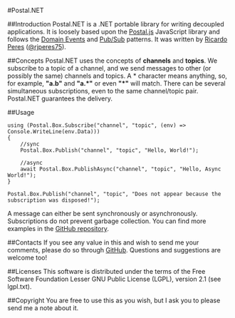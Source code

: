 ﻿#Postal.NET

##Introduction
Postal.NET is a .NET portable library for writing decoupled applications. It is loosely based upon the [Postal.js](https://github.com/postaljs) JavaScript library and follows the [Domain Events](http://martinfowler.com/eaaDev/DomainEvent.html) and [Pub/Sub](https://en.wikipedia.org/wiki/Publish%E2%80%93subscribe_pattern) patterns.
It was written by [Ricardo Peres](https://github.com/rjperes) ([@rjperes75](https://twitter.com/rjperes75)).

##Concepts
Postal.NET uses the concepts of **channels** and **topics**. We subscribe to a topic of a channel, and we send messages to other (or possibly the same) channels and topics. A * character means anything, so, for example, **"a.b"** and **"a.\*"** or even **"\*"** will match. There can be several simultaneous subscriptions, even to the same channel/topic pair. Postal.NET guarantees the delivery.

##Usage

    using (Postal.Box.Subscribe("channel", "topic", (env) => Console.WriteLine(env.Data)))
    {
        //sync
        Postal.Box.Publish("channel", "topic", "Hello, World!");

        //async
        await Postal.Box.PublishAsync("channel", "topic", "Hello, Async World!");
    }

    Postal.Box.Publish("channel", "topic", "Does not appear because the subscription was disposed!");

A message can either be sent synchronously or asynchronously. Subscriptions do not prevent garbage collection.
You can find more examples in the [GitHub repository](https://github.com/rjperes/Postal.NET).

##Contacts
If you see any value in this and wish to send me your comments, please do so through [GitHub](https://github.com/rjperes/Postal.NET). Questions and suggestions are welcome too!

##Licenses
This software is distributed under the terms of the Free Software Foundation Lesser GNU Public License (LGPL), version 2.1 (see lgpl.txt).

##Copyright
You are free to use this as you wish, but I ask you to please send me a note about it.